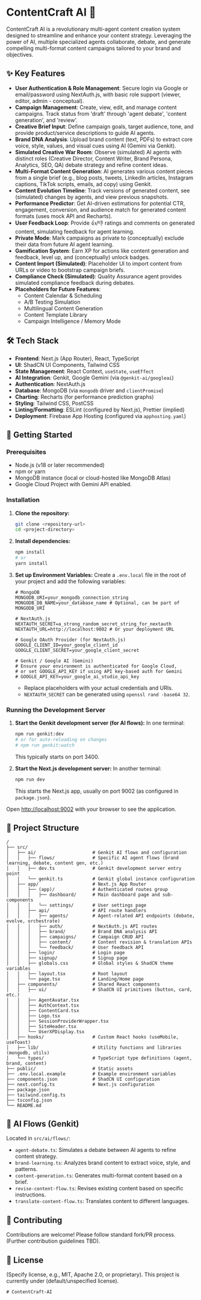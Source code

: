 # ContentCraft AI 🚀

ContentCraft AI is a revolutionary multi-agent content creation system designed to streamline and enhance your content strategy. Leveraging the power of AI, multiple specialized agents collaborate, debate, and generate compelling multi-format content campaigns tailored to your brand and objectives.

## ✨ Key Features

*   **User Authentication & Role Management**: Secure login via Google or email/password using NextAuth.js, with basic role support (viewer, editor, admin - conceptual).
*   **Campaign Management**: Create, view, edit, and manage content campaigns. Track status from 'draft' through 'agent debate', 'content generation', and 'review'.
*   **Creative Brief Input**: Define campaign goals, target audience, tone, and provide product/service descriptions to guide AI agents.
*   **Brand DNA Analysis**: Upload brand content (text, PDFs) to extract core voice, style, values, and visual cues using AI (Gemini via Genkit).
*   **Simulated Creative War Room**: Observe (simulated) AI agents with distinct roles (Creative Director, Content Writer, Brand Persona, Analytics, SEO, QA) debate strategy and refine content ideas.
*   **Multi-Format Content Generation**: AI generates various content pieces from a single brief (e.g., blog posts, tweets, LinkedIn articles, Instagram captions, TikTok scripts, emails, ad copy) using Genkit.
*   **Content Evolution Timeline**: Track versions of generated content, see (simulated) changes by agents, and view previous snapshots.
*   **Performance Predictor**: Get AI-driven estimations for potential CTR, engagement, conversion, and audience match for generated content formats (uses mock API and Recharts).
*   **User Feedback Loop**: Provide 👍/👎 ratings and comments on generated content, simulating feedback for agent learning.
*   **Private Mode**: Mark campaigns as private to (conceptually) exclude their data from future AI agent learning.
*   **Gamification System**: Earn XP for actions like content generation and feedback, level up, and (conceptually) unlock badges.
*   **Content Import (Simulated)**: Placeholder UI to import content from URLs or video to bootstrap campaign briefs.
*   **Compliance Check (Simulated)**: Quality Assurance agent provides simulated compliance feedback during debates.
*   **Placeholders for Future Features**:
    *   Content Calendar & Scheduling
    *   A/B Testing Simulation
    *   Multilingual Content Generation
    *   Content Template Library
    *   Campaign Intelligence / Memory Mode

## 🛠 Tech Stack

*   **Frontend**: Next.js (App Router), React, TypeScript
*   **UI**: ShadCN UI Components, Tailwind CSS
*   **State Management**: React Context, `useState`, `useEffect`
*   **AI Integration**: Genkit, Google Gemini (via `@genkit-ai/googleai`)
*   **Authentication**: NextAuth.js
*   **Database**: MongoDB (via `mongodb` driver and `clientPromise`)
*   **Charting**: Recharts (for performance prediction graphs)
*   **Styling**: Tailwind CSS, PostCSS
*   **Linting/Formatting**: ESLint (configured by Next.js), Prettier (implied)
*   **Deployment**: Firebase App Hosting (configured via `apphosting.yaml`)

## 🚀 Getting Started

### Prerequisites

*   Node.js (v18 or later recommended)
*   npm or yarn
*   MongoDB instance (local or cloud-hosted like MongoDB Atlas)
*   Google Cloud Project with Gemini API enabled.

### Installation

1.  **Clone the repository:**
    ```bash
    git clone <repository-url>
    cd <project-directory>
    ```

2.  **Install dependencies:**
    ```bash
    npm install
    # or
    yarn install
    ```

3.  **Set up Environment Variables:**
    Create a `.env.local` file in the root of your project and add the following variables:
    ```env
    # MongoDB
    MONGODB_URI=your_mongodb_connection_string
    MONGODB_DB_NAME=your_database_name # Optional, can be part of MONGODB_URI

    # NextAuth.js
    NEXTAUTH_SECRET=a_strong_random_secret_string_for_nextauth
    NEXTAUTH_URL=http://localhost:9002 # Or your deployment URL

    # Google OAuth Provider (for NextAuth.js)
    GOOGLE_CLIENT_ID=your_google_client_id
    GOOGLE_CLIENT_SECRET=your_google_client_secret

    # Genkit / Google AI (Gemini)
    # Ensure your environment is authenticated for Google Cloud,
    # or set GOOGLE_API_KEY if using API key-based auth for Gemini
    # GOOGLE_API_KEY=your_google_ai_studio_api_key
    ```
    *   Replace placeholders with your actual credentials and URIs.
    *   `NEXTAUTH_SECRET` can be generated using `openssl rand -base64 32`.

### Running the Development Server

1.  **Start the Genkit development server (for AI flows):**
    In one terminal:
    ```bash
    npm run genkit:dev
    # or for auto-reloading on changes
    # npm run genkit:watch
    ```
    This typically starts on port 3400.

2.  **Start the Next.js development server:**
    In another terminal:
    ```bash
    npm run dev
    ```
    This starts the Next.js app, usually on port 9002 (as configured in `package.json`).

Open [http://localhost:9002](http://localhost:9002) with your browser to see the application.

## 📂 Project Structure

```
/
├── src/
│   ├── ai/                     # Genkit AI flows and configuration
│   │   ├── flows/              # Specific AI agent flows (brand learning, debate, content gen, etc.)
│   │   ├── dev.ts              # Genkit development server entry point
│   │   └── genkit.ts           # Genkit global instance configuration
│   ├── app/                    # Next.js App Router
│   │   ├── (app)/              # Authenticated routes group
│   │   │   ├── dashboard/      # Main dashboard page and sub-components
│   │   │   └── settings/       # User settings page
│   │   ├── api/                # API route handlers
│   │   │   ├── agents/         # Agent-related API endpoints (debate, evolve, orchestrate)
│   │   │   ├── auth/           # NextAuth.js API routes
│   │   │   ├── brand/          # Brand DNA analysis API
│   │   │   ├── campaigns/      # Campaign CRUD API
│   │   │   ├── content/        # Content revision & translation APIs
│   │   │   └── feedback/       # User feedback API
│   │   ├── login/              # Login page
│   │   ├── signup/             # Signup page
│   │   ├── globals.css         # Global styles & ShadCN theme variables
│   │   ├── layout.tsx          # Root layout
│   │   └── page.tsx            # Landing/Home page
│   ├── components/             # Shared React components
│   │   ├── ui/                 # ShadCN UI primitives (button, card, etc.)
│   │   ├── AgentAvatar.tsx
│   │   ├── AuthContext.tsx
│   │   ├── ContentCard.tsx
│   │   ├── Logo.tsx
│   │   ├── SessionProviderWrapper.tsx
│   │   ├── SiteHeader.tsx
│   │   └── UserXPDisplay.tsx
│   ├── hooks/                  # Custom React hooks (useMobile, useToast)
│   ├── lib/                    # Utility functions and libraries (mongodb, utils)
│   └── types/                  # TypeScript type definitions (agent, brand, content)
├── public/                     # Static assets
├── .env.local.example          # Example environment variables
├── components.json             # ShadCN UI configuration
├── next.config.ts              # Next.js configuration
├── package.json
├── tailwind.config.ts
├── tsconfig.json
└── README.md
```

## 🤖 AI Flows (Genkit)

Located in `src/ai/flows/`:

*   `agent-debate.ts`: Simulates a debate between AI agents to refine content strategy.
*   `brand-learning.ts`: Analyzes brand content to extract voice, style, and patterns.
*   `content-generation.ts`: Generates multi-format content based on a brief.
*   `revise-content-flow.ts`: Revises existing content based on specific instructions.
*   `translate-content-flow.ts`: Translates content to different languages.

## 🤝 Contributing

Contributions are welcome! Please follow standard fork/PR process. (Further contribution guidelines TBD).

## 📄 License

(Specify license, e.g., MIT, Apache 2.0, or proprietary). This project is currently under (default/unspecified license).
```# ContentCraft-AI
# ContentCraft-AI
